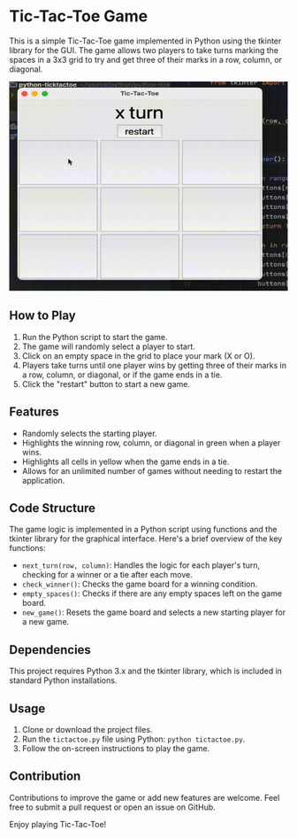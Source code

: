 # Tic-Tac-Toe Game

This is a simple Tic-Tac-Toe game implemented in Python using the tkinter library for the GUI. The game allows two players to take turns marking the spaces in a 3x3 grid to try and get three of their marks in a row, column, or diagonal.

![Python Tic Tac Toe Demo](/assets/screenshot.gif)

## How to Play

1. Run the Python script to start the game.
2. The game will randomly select a player to start.
3. Click on an empty space in the grid to place your mark (X or O).
4. Players take turns until one player wins by getting three of their marks in a row, column, or diagonal, or if the game ends in a tie.
5. Click the "restart" button to start a new game.

## Features

- Randomly selects the starting player.
- Highlights the winning row, column, or diagonal in green when a player wins.
- Highlights all cells in yellow when the game ends in a tie.
- Allows for an unlimited number of games without needing to restart the application.

## Code Structure

The game logic is implemented in a Python script using functions and the tkinter library for the graphical interface. Here's a brief overview of the key functions:

- `next_turn(row, column)`: Handles the logic for each player's turn, checking for a winner or a tie after each move.
- `check_winner()`: Checks the game board for a winning condition.
- `empty_spaces()`: Checks if there are any empty spaces left on the game board.
- `new_game()`: Resets the game board and selects a new starting player for a new game.

## Dependencies

This project requires Python 3.x and the tkinter library, which is included in standard Python installations.

## Usage

1. Clone or download the project files.
2. Run the `tictactoe.py` file using Python: `python tictactoe.py`.
3. Follow the on-screen instructions to play the game.

## Contribution

Contributions to improve the game or add new features are welcome. Feel free to submit a pull request or open an issue on GitHub.

Enjoy playing Tic-Tac-Toe!
